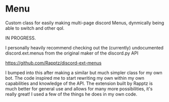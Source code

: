 # Menu
Custom class for easily making multi-page discord Menus, dynmically being able to switch and other qol.

IN PROGRESS.

I personally heavily recommend checking out the (currently) undocumented discord.ext.menus from the original maker of the discord.py API

https://github.com/Rapptz/discord-ext-menus

I bumped into this after making a similar but much simpler class for my own bot. The code inspired me to start rewriting my own within my own capabilities and knowledge of the API. The extension built by Rapptz is much better for general use and allows for many more possibilities, it's really great! I used a few of the things he does in my own code.
